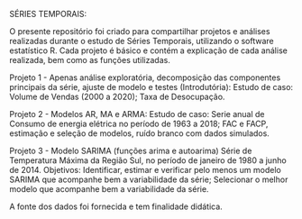 SÉRIES TEMPORAIS:

O presente repositório foi criado para compartilhar projetos e análises realizadas durante o estudo de Séries Temporais, utilizando o software estatístico R. 
Cada projeto é básico e contém a explicação de cada análise realizada, bem como as funções utilizadas. 

Projeto 1 - Apenas análise exploratória, decomposição das componentes principais da série, ajuste de modelo e testes (Introdutória): 
Estudo de caso: Volume de Vendas (2000 a 2020);
Taxa de Desocupação. 

Projeto 2 - Modelos AR, MA e ARMA: 
Estudo de caso: Serie anual de Consumo de energia elétrica no período de 1963 a 2018; 
FAC e FACP, estimação e seleção de modelos, ruído branco com dados simulados.  

Projeto 3 - Modelo SARIMA (funções arima e autoarima)
Série de Temperatura Máxima da Região Sul, no período de janeiro de 1980 a junho de 2014. 
Objetivos: 
Identificar, estimar e verificar pelo menos um modelo SARIMA que acompanhe bem a variabilidade da série;
Selecionar o melhor modelo que acompanhe bem a variabilidade da série.


A fonte dos dados foi fornecida e tem finalidade didática. 
